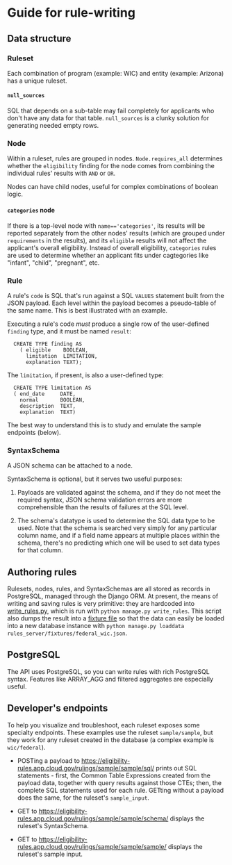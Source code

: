 # Guide for rule-writing

## Data structure

### Ruleset

Each combination of program (example: WIC) and entity
(example: Arizona) has a unique ruleset.

#### `null_sources`

SQL that depends on a sub-table may fail completely for applicants who don't
have any data for that table.  `null_sources` is a clunky solution for generating
needed empty rows.

### Node

Within a ruleset, rules are grouped in nodes.  `Node.requires_all`
determines whether the `eligibility` finding for the node comes from
combining the individual rules' results with `AND` or `OR`.

Nodes can have child nodes, useful for complex combinations of
boolean logic.

#### `categories` node

If there is a top-level node with `name=='categories'`, its
results will be reported separately from the other nodes'
results (which are grouped under `requirements` in the results),
and its `eligible` results will not affect the applicant's overall
eligibility.  Instead of overall eligibility, `categories` rules
are used to determine whether an applicant fits under cagtegories
like "infant", "child", "pregnant", etc.

### Rule

A rule's `code` is SQL that's run against a SQL `VALUES` statement
built from the JSON payload.  Each level within the payload becomes
a pseudo-table of the same name.  This is best illustrated with an
example.

Executing a rule's code *must* produce a single row of the
user-defined `finding` type, and it must be named `result`:

```
  CREATE TYPE finding AS
    ( eligible    BOOLEAN,
      limitation  LIMITATION,
      explanation TEXT);
```

The `limitation`, if present, is also a user-defined type:

```
  CREATE TYPE limitation AS
  ( end_date     DATE,
    normal       BOOLEAN,
    description  TEXT,
    explanation  TEXT)
```

The best way to understand this is to study and emulate the sample endpoints (below).


### SyntaxSchema

A JSON schema can be attached to a node.

SyntaxSchema is optional, but it serves two useful purposes:

1. Payloads are validated against the schema, and if they do not meet the required syntax, JSON schema validation errors are more comprehensible than the results of failures at the SQL level.

2. The schema's datatype is used to determine the SQL data type to be used.  Note that the schema is searched very simply for any particular column name, and if a field name appears at multiple places within the schema, there's no predicting which one will be used to set data types for that column.


## Authoring rules

Rulesets, nodes, rules, and SyntaxSchemas are all stored as records in
PostgreSQL, managed through the Django ORM.  At present, the means of
writing and saving rules is very primitive: they are hardcoded into
[write_rules.py](rules_server/management/commands/write_rules.py),
which is run with `python manage.py write_rules`.
This script also dumps the result into a [fixture file](rules_server/fixtures/federal_wic.json)
so that the data can easily be loaded into a new database instance
with `python manage.py loaddata rules_server/fixtures/federal_wic.json`.


## PostgreSQL

The API uses PostgreSQL, so you can write rules with rich
PostgreSQL syntax.  Features like ARRAY_AGG and filtered
aggregates are especially useful.

## Developer's endpoints

To help you visualize and troubleshoot, each ruleset exposes some specialty endpoints.  These
examples use the ruleset `sample/sample`, but they work for any ruleset created in the database
(a complex example is `wic/federal`).

- POSTing a payload to https://eligibility-rules.app.cloud.gov/rulings/sample/sample/sql/ prints out SQL
statements - first, the Common Table Expressions created from the payload data, together
with query results against those CTEs; then, the complete SQL statements used for each
rule.  GETting without a payload does the same, for the ruleset's `sample_input`.

- GET to https://eligibility-rules.app.cloud.gov/rulings/sample/sample/schema/ displays the ruleset's SyntaxSchema.

- GET to https://eligibility-rules.app.cloud.gov/rulings/sample/sample/sample/ displays the ruleset's sample input.
